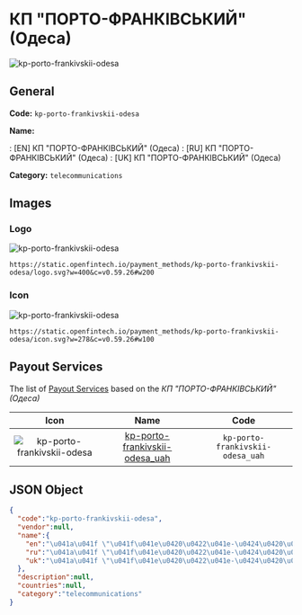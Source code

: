 
# КП "ПОРТО-ФРАНКІВСЬКИЙ" (Одеса) 
![kp-porto-frankivskii-odesa](https://static.openfintech.io/payment_methods/kp-porto-frankivskii-odesa/logo.svg?w=400&c=v0.59.26#w200)  

## General 
**Code:** `kp-porto-frankivskii-odesa` 
 
**Name:** 
 
:	[EN] КП "ПОРТО-ФРАНКІВСЬКИЙ" (Одеса) 
:	[RU] КП "ПОРТО-ФРАНКІВСЬКИЙ" (Одеса) 
:	[UK] КП "ПОРТО-ФРАНКІВСЬКИЙ" (Одеса) 
 
**Category:** `telecommunications` 
 

## Images 

### Logo 
![kp-porto-frankivskii-odesa](https://static.openfintech.io/payment_methods/kp-porto-frankivskii-odesa/logo.svg?w=400&c=v0.59.26#w200)  

```
https://static.openfintech.io/payment_methods/kp-porto-frankivskii-odesa/logo.svg?w=400&c=v0.59.26#w200
```  

### Icon 
![kp-porto-frankivskii-odesa](https://static.openfintech.io/payment_methods/kp-porto-frankivskii-odesa/icon.svg?w=278&c=v0.59.26#w100)  

```
https://static.openfintech.io/payment_methods/kp-porto-frankivskii-odesa/icon.svg?w=278&c=v0.59.26#w100
```  

## Payout Services 
 
The list of [Payout Services](/payout-services/) based on the _КП "ПОРТО-ФРАНКІВСЬКИЙ" (Одеса)_ 

|Icon|Name|Code| 
|:---:|:---:|:---:| 
|![kp-porto-frankivskii-odesa](https://static.openfintech.io/payout_methods/kp-porto-frankivskii-odesa/icon.png?w=278&c=v0.59.26#w40) |[kp-porto-frankivskii-odesa_uah](/payout-services/kp-porto-frankivskii-odesa_uah/)|`kp-porto-frankivskii-odesa_uah`| 
 

## JSON Object 

```json
{
  "code":"kp-porto-frankivskii-odesa",
  "vendor":null,
  "name":{
    "en":"\u041a\u041f \"\u041f\u041e\u0420\u0422\u041e-\u0424\u0420\u0410\u041d\u041a\u0406\u0412\u0421\u042c\u041a\u0418\u0419\" (\u041e\u0434\u0435\u0441\u0430)",
    "ru":"\u041a\u041f \"\u041f\u041e\u0420\u0422\u041e-\u0424\u0420\u0410\u041d\u041a\u0406\u0412\u0421\u042c\u041a\u0418\u0419\" (\u041e\u0434\u0435\u0441\u0430)",
    "uk":"\u041a\u041f \"\u041f\u041e\u0420\u0422\u041e-\u0424\u0420\u0410\u041d\u041a\u0406\u0412\u0421\u042c\u041a\u0418\u0419\" (\u041e\u0434\u0435\u0441\u0430)"
  },
  "description":null,
  "countries":null,
  "category":"telecommunications"
}
```  
